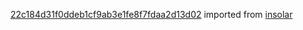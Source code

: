 [22c184d31f0ddeb1cf9ab3e1fe8f7fdaa2d13d02](https://github.com/insolar/insolar/commit/22c184d31f0ddeb1cf9ab3e1fe8f7fdaa2d13d02) imported from [insolar](https://github.com/insolar/insolar)
